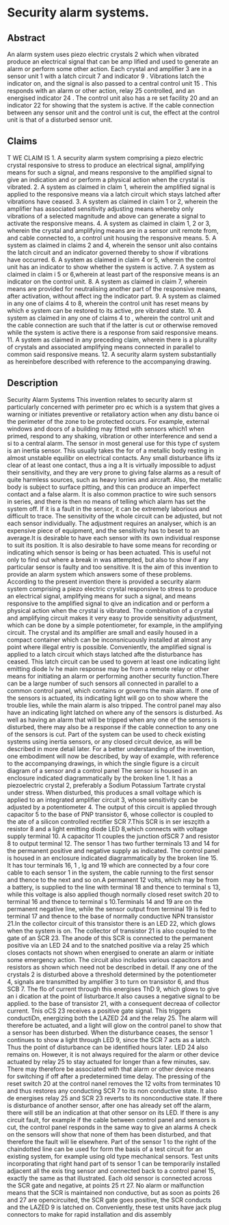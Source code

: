 # Security alarm systems.

## Abstract
An alarm system uses piezo electric crystals 2 which when vibrated produce an electrical signal that can be amp lified and used to generate an alarm or perform some other action. Each crystal and amplifier 3 are in a sensor unit 1 with a latch circuit 7 and indicator 9 . Vibrations latch the indicator on, and the signal is also passed to a central control unit 15 . This responds with an alarm or other action, relay 25 controlled, and an energised indicator 24 . The control unit also has a re set facility 20 and an indicator 22 for showing that the system is active. If the cable connection between any sensor unit and the control unit is cut, the effect at the control unit is that of a disturbed sensor unit.

## Claims
T WE CLAIM IS 1. A security alarm system comprising a piezo electric crystal responsive to stress to produce an electrical signal, amplifying means for such a signal, and means responsive to the amplified signal to give an indication and or perform a physical action when the crystal is vibrated. 2. A system as claimed in claim 1, wherein the amplified signal is applied to the responsive means via a latch circuit which stays latched after vibrations have ceased. 3. A system as claimed in claim 1 or 2, wherein the amplifier has associated sensitivity adjusting means whereby only vibrations of a selected magnitude and above can generate a signal to activate the responsive means. 4. A system as claimed in claim 1, 2 or 3, wherein the crystal and amplifying means are in a sensor unit remote from, and cable connected to, a control unit housing the responsive means. 5. A system as claimed in claims 2 and 4, wherein the sensor unit also contains the latch circuit and an indicator governed thereby to show if vibrations have occurred. 6. A system as claimed in claim 4 or 5, wherein the control unit has an indicator to show whether the system is active. 7. A system as claimed in claim i 5 or 6,wherein at least part of the responsive means is an indicator on the control unit. 8. A system as claimed in claim 7, wherein means are provided for neutralising another part of the responsive means, after activation, without affect ing the indicator part. 9. A system as claimed in any one of claims 4 to 8, wherein the control unit has reset means by which e system can be restored to its active, pre vibrated state. 10. A system as claimed in any one of claims 4 to , wherein the control unit and the cable connection are such that if the latter is cut or otherwise removed while the system is active there is a response from said responsive means. 11. A system as claimed in any preceding claim, wherein there is a plurality of crystals and associated amplifying means connected in parallel to common said responsive means. 12. A security alarm system substantially as hereinbefore described with reference to the accompanying drawing.

## Description
Security Alarm Systems This invention relates to security alarm st particularly concerned with perimeter pro ec which is a system that gives a warning or initiates preventive or retaliatory action when any distu bance oi the perimeter of the zone to be protected occurs. For example, external windows and doors of a building may fitted with sensors which1 when primed, respond to any shaking, vibration or other interference and send a si to a central alarm. The sensor in most general use for this type cf system is an inertia sensor. This usually takes the for of a metallic body resting in almost unstable equilibr on electrical contacts. Any small disturbance lifts iz clear of at least one contact, thus a ing a It is virtually impossible to adjust their sensitivity, and they are very prone to giving false alarms as a result of quite harmless sources, such as heavy lorries and aircraft. Also, the metallic body is subject to surface pitting, and this can produce an imperfect contact and a false alarm. It is also common practice to wire such sensors in series, and there is then no means of telling which alarm has set the system off. If it is a fault in the sensor, it can be extremely laborious and difficult to trace. The sensitivity of the whole circuit can be adjusted, but not each sensor individually. The adjustment requires an analyser, which is an expensive piece of equipment, and the sensitivity has to beset to an average.It is desirable to have each sensor with its own individual response to suit its position. It is also desirable to have some means for recording or indicating which sensor is being or has been actuated. This is useful not only to find out where a break in was attempted, but also to show if any particular sensor is faulty and too sensitive. It is the aim of this invention to provide an alarm system which answers some of these problems. According to the present invention there is provided a security alarm system comprising a piezo electric crystal responsive to stress to produce an electrical signal, amplifying means for such a signal, and means responsive to the amplified signal to qive an indication and or perform a physical action when the crystal is vibrated. The combination of a crystal and amplifying circuit makes it very easy to provide sensitivity adjustment, which can be done by a simple potentiometer, for example, in the amplifying circuit. The crystal and its amplifier are small and easily housed in a compact container which can be inconsnicuously installed at almost any point where illegal entry is possible. Convenientlv, the amplified signal is applied to a latch circuit which stays latched afte the disturbance has ceased. This latch circuit can be used to govern at least one indicating light emitting diode lv he main response may be from a remote relay or other means for initiating an alarm or performing another security function.There can be a large number of such sensors all connected in parallel to a common control panel, which contains or governs the main alarm. If one of the sensors is actuated, its indicating light will go on to show where the trouble lies, while the main alarm is also tripped. The control panel may also have an indicating light latched on where any of the sensors is disturbed. As well as having an alarm that will be tripped when any one of the sensors is disturbed, there may also be a response if the cable connection to any one of the sensors is cut. Part of the system can be used to check existing systems using inertia sensors, or any closed circuit device, as will be described in more detail later. For a better understanding of the invention, one embodiment will now be described, by way of example, with reference to the accompanying drawings, in which the single figure is a circuit diagram of a sensor and a control panel The sensor is housed in an enclosure indicated diagrammatically by the broken line 1. It has a piezoelectric crystal 2, preferably a Sodium Potassium Tartrate crystal under stress. When disturbed, this produces a small voltage which is applied to an integrated amplifier circuit 3, whose sensitivity can be adjusted by a potentiometer 4. The output of this circuit is applied through capacitor 5 to the base of PNP transistor 6, whose collector is coupled to the ate of a silicon controlled rectifier SCR 7.This SCR is in ser ieszçith a resistor 8 and a light emitting diode LED 8,which connects with voltage supply terminal 10. A capacitor 11 couples the junction ofSCR 7 and resistor 8 to output terminal 12. The sensor 1 has two further terminals 13 and 14 for the permanent positive and negative supply as indicated. The control panel is housed in an enclosure indicated diagrammatically by the broken line 15. It has tour terminals 16, 1 , lg and 19 which are connected by a four core cable to each sensor 1 in the system, the cable running to the first sensor and thence to the next and so on.A permanent 12 volts, which may be from a battery, is supplied to the line with terminal 18 and thence to terminal s 13, while this voltage is also applied though normally closed reset switch 20 to terminal 16 and thence to terminal s 10.Terminals 14 and 19 are on the permanent negative line, while the sensor output from terminal 19 is fed to terminal 17 and thence to the base of normally conductive NPN transistor 21.In the collector circuit of this transistor there is an LED 22, which glows when the system is on. The collector of transistor 21 is also coupled to the gate of an SCR 23. The anode of this SCR is connected to the permanent positive via an LED 24 and to the snatched positive via a relay 25 which closes contacts not shown when energised to onerate an alarm or initiate some emergency action. The circuit also includes various capacitors and resistors as shown which need not be described in detail. If any one of the crystals 2 is disturbed above a threshold determined by the potentiometer 4, signals are transmitted by amplifier 3 to turn on transistor 6, and thus SCB 7. The flo of current through this energises ThD 9, which glows to give an i dication at the point of listurbarce.It also causes a negative signal to be applied. to the base of transistor 21, with a consequent decreaa of collector current. Tnis oCS 23 receives a positive gate signal. This triggers conductiDn, energizing both the LAZED 24 and the relay 25. The alarm will therefore be actuated, and a light will glow on the control panel to show that a sensor has been disturbed. When the disturbance ceases, the sensor 1 continues to show a light through LED 9, since the SCR 7 acts as a latch. Thus the point of disturbance can be identified hours later. LED 24 also remains on. However, it is not always required for the alarm or other device actuated by relay 25 to stay actuated for longer than a few minutes, sav. There may therefore be associated with that alarm or other device means for switching if off after a predetermined time delay. The pressing of the reset switch 20 at the control nanel removes the 12 volts from terminates 10 and thus restores any conducting SCR 7 to its non conductive state. It also de energises relay 25 and SCR 23 reverts to its nonconductive state. If there is disturbance of another sensor, after one has already set off the alarm, there will still be an indication at that other sensor on its LED. If there is any circuit fault, for example if the cable between control panel and sensors is cut, the control panel responds in the same way to give an alarms A check on the sensors will show that none of them has been disturbed, and that therefore the fault will lie elsewhere. Part of the sensor 1 to the right of the chaindotted line can be used for form the basis of a test circuit for an existing system, for example using old type mechanical sensors. Test units incorporating that right hand part of ts sensor 1 can be temporarily installed adjacent all the exis ting sensor and connected back to a control panel 15, exactly the same as that illustrated. Each old sensor is connected across the SCR gate and negative, at points 25 rt 27. No alarm or malfunction means that the SCR is maintained non conductive, but as soon as points 26 and 27 are opencircuited, the SCR gate goes positive, the SCR conducts and the LAZED 9 is latched on. Conveniently, these test units have jack plug connectors to make for rapid installation and dis assembly